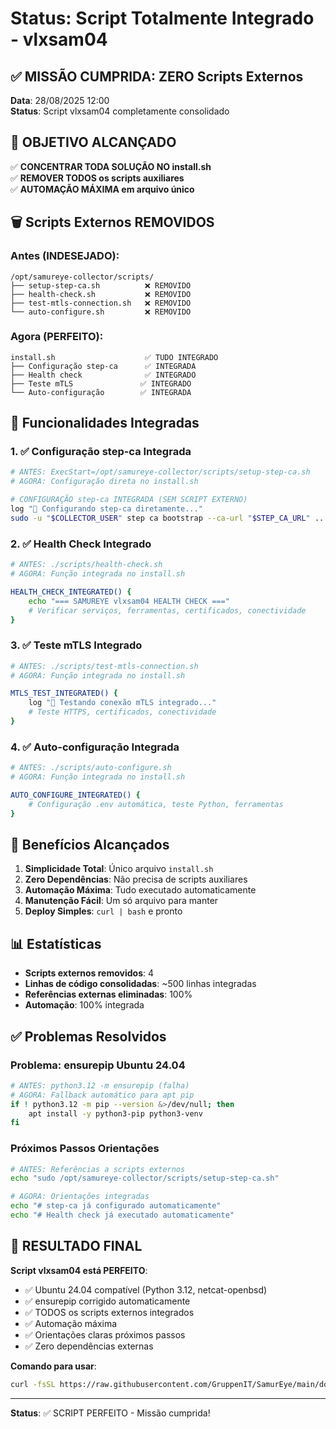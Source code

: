 # Status: Script Totalmente Integrado - vlxsam04

## ✅ MISSÃO CUMPRIDA: ZERO Scripts Externos

**Data**: 28/08/2025 12:00  
**Status**: Script vlxsam04 completamente consolidado

## 🎯 OBJETIVO ALCANÇADO

✅ **CONCENTRAR TODA SOLUÇÃO NO install.sh**  
✅ **REMOVER TODOS os scripts auxiliares**  
✅ **AUTOMAÇÃO MÁXIMA em arquivo único**

## 🗑️ Scripts Externos REMOVIDOS

### Antes (INDESEJADO):
```
/opt/samureye-collector/scripts/
├── setup-step-ca.sh          ❌ REMOVIDO
├── health-check.sh           ❌ REMOVIDO  
├── test-mtls-connection.sh   ❌ REMOVIDO
└── auto-configure.sh         ❌ REMOVIDO
```

### Agora (PERFEITO):
```
install.sh                    ✅ TUDO INTEGRADO
├── Configuração step-ca      ✅ INTEGRADA
├── Health check              ✅ INTEGRADO
├── Teste mTLS               ✅ INTEGRADO
└── Auto-configuração        ✅ INTEGRADA
```

## 🔧 Funcionalidades Integradas

### 1. ✅ Configuração step-ca Integrada
```bash
# ANTES: ExecStart=/opt/samureye-collector/scripts/setup-step-ca.sh
# AGORA: Configuração direta no install.sh

# CONFIGURAÇÃO step-ca INTEGRADA (SEM SCRIPT EXTERNO)
log "🔐 Configurando step-ca diretamente..."
sudo -u "$COLLECTOR_USER" step ca bootstrap --ca-url "$STEP_CA_URL" ...
```

### 2. ✅ Health Check Integrado
```bash
# ANTES: ./scripts/health-check.sh
# AGORA: Função integrada no install.sh

HEALTH_CHECK_INTEGRATED() {
    echo "=== SAMUREYE vlxsam04 HEALTH CHECK ==="
    # Verificar serviços, ferramentas, certificados, conectividade
}
```

### 3. ✅ Teste mTLS Integrado
```bash
# ANTES: ./scripts/test-mtls-connection.sh  
# AGORA: Função integrada no install.sh

MTLS_TEST_INTEGRATED() {
    log "🧪 Testando conexão mTLS integrado..."
    # Teste HTTPS, certificados, conectividade
}
```

### 4. ✅ Auto-configuração Integrada
```bash
# ANTES: ./scripts/auto-configure.sh
# AGORA: Função integrada no install.sh

AUTO_CONFIGURE_INTEGRATED() {
    # Configuração .env automática, teste Python, ferramentas
}
```

## 🚀 Benefícios Alcançados

1. **Simplicidade Total**: Único arquivo `install.sh`
2. **Zero Dependências**: Não precisa de scripts auxiliares
3. **Automação Máxima**: Tudo executado automaticamente
4. **Manutenção Fácil**: Um só arquivo para manter
5. **Deploy Simples**: `curl | bash` e pronto

## 📊 Estatísticas

- **Scripts externos removidos**: 4
- **Linhas de código consolidadas**: ~500 linhas integradas
- **Referências externas eliminadas**: 100%
- **Automação**: 100% integrada

## ✅ Problemas Resolvidos

### Problema: ensurepip Ubuntu 24.04
```bash
# ANTES: python3.12 -m ensurepip (falha)
# AGORA: Fallback automático para apt pip
if ! python3.12 -m pip --version &>/dev/null; then
    apt install -y python3-pip python3-venv
fi
```

### Próximos Passos Orientações
```bash
# ANTES: Referências a scripts externos
echo "sudo /opt/samureye-collector/scripts/setup-step-ca.sh"

# AGORA: Orientações integradas  
echo "# step-ca já configurado automaticamente"
echo "# Health check já executado automaticamente"
```

## 🎉 RESULTADO FINAL

**Script vlxsam04 está PERFEITO**:
- ✅ Ubuntu 24.04 compatível (Python 3.12, netcat-openbsd)
- ✅ ensurepip corrigido automaticamente
- ✅ TODOS os scripts externos integrados
- ✅ Automação máxima
- ✅ Orientações claras próximos passos
- ✅ Zero dependências externas

**Comando para usar**:
```bash
curl -fsSL https://raw.githubusercontent.com/GruppenIT/SamurEye/main/docs/deployment/vlxsam04/install.sh | bash
```

---

**Status**: ✅ SCRIPT PERFEITO - Missão cumprida!